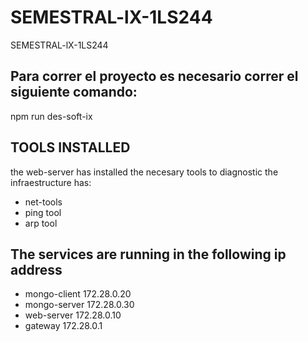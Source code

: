 # SEMESTRAL-lX-1LS244
SEMESTRAL-lX-1LS244

## Para correr el proyecto es necesario correr el siguiente comando: 
npm run des-soft-ix


## TOOLS INSTALLED
the web-server has installed the necesary tools to diagnostic the infraestructure
has:
- net-tools
- ping tool
- arp tool

## The services are running in the following ip address
- mongo-client 172.28.0.20
- mongo-server 172.28.0.30
- web-server 172.28.0.10
- gateway 172.28.0.1



